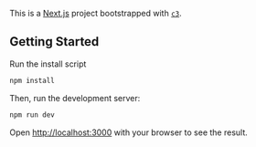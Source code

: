 This is a [Next.js](https://nextjs.org/) project bootstrapped with [`c3`](https://developers.cloudflare.com/pages/get-started/c3).

## Getting Started

Run the install script

```bash
npm install
```

Then, run the development server:

```bash
npm run dev
```

Open [http://localhost:3000](http://localhost:3000) with your browser to see the result.
